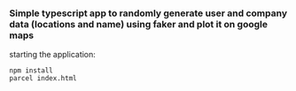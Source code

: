 
### Simple typescript app to randomly generate user and company data (locations and name) using faker and plot it on google maps

starting the application:
```
npm install
parcel index.html
```